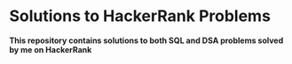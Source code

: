 # Solutions to HackerRank Problems

**This repository contains solutions to both SQL and DSA problems solved by me on HackerRank**

